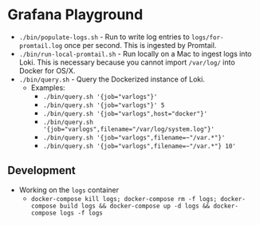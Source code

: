 
# Grafana Playground


- `./bin/populate-logs.sh` - Run to write log entries to `logs/for-promtail.log` once per second.  This is ingested by Promtail.
- `./bin/run-local-promtail.sh` - Run locally on a Mac to ingest logs into Loki.  This is necessary because you cannot import `/var/log/` into Docker for OS/X.
- `./bin/query.sh` - Query the Dockerized instance of Loki.
  - Examples:
    - `./bin/query.sh '{job="varlogs"}'`
    - `./bin/query.sh '{job="varlogs"}' 5`
    - `./bin/query.sh '{job="varlogs",host="docker"}'`
    - `./bin/query.sh '{job="varlogs",filename="/var/log/system.log"}'`
    - `./bin/query.sh '{job="varlogs",filename=~"/var.*"}'`
    - `./bin/query.sh '{job="varlogs",filename=~"/var.*"} 10'`



## Development

- Working on the `logs` container
  - `docker-compose kill logs; docker-compose rm -f logs; docker-compose build logs && docker-compose up -d logs && docker-compose logs -f logs`



